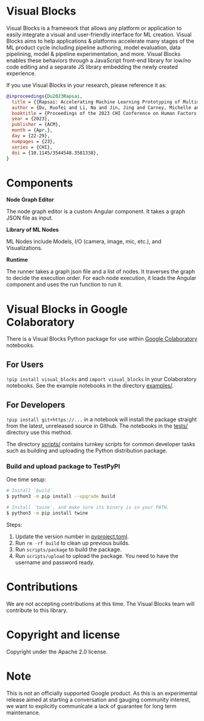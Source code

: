 # Visual Blocks

Visual Blocks is a framework that allows any platform or application to easily
integrate a visual and user-friendly interface for ML creation. Visual Blocks
aims to help applications & platforms accelerate many stages of the ML product
cycle including pipeline authoring, model evaluation, data pipelining, model &
pipeline experimentation, and more. Visual Blocks enables these behaviors
through a JavaScript front-end library for low/no code editing and a separate JS
library embedding the newly created experience.

If you use Visual Blocks in your research, please reference it as:

```bibtex
@inproceedings{Du2023Rapsai,
  title = {{Rapsai: Accelerating Machine Learning Prototyping of Multimedia Applications Through Visual Programming}},
  author = {Du, Ruofei and Li, Na and Jin, Jing and Carney, Michelle and Miles, Scott and Kleiner, Maria and Yuan, Xiuxiu and Zhang, Yinda and Kulkarni, Anuva and Liu, Xingyu and Sabie, Ahmed and Orts-Escolano, Sergio and Kar, Abhishek and Yu, Ping and Iyengar, Ram and Kowdle, Adarsh and Olwal, Alex},
  booktitle = {Proceedings of the 2023 CHI Conference on Human Factors in Computing Systems},
  year = {2023},
  publisher = {ACM},
  month = {Apr.},
  day = {22-29},
  numpages = {23},
  series = {CHI},
  doi = {10.1145/3544548.3581338},
}
```

# Components

**Node Graph Editor**

The node graph editor is a custom Angular component. It takes a graph JSON file
as input.

**Library of ML Nodes**

ML Nodes include Models, I/O (camera, image, mic, etc.), and Visualizations.

**Runtime**

The runner takes a graph json file and a list of nodes. It traverses the graph
to decide the execution order. For each node execution, it loads the Angular
component and uses the run function to run it.

# Visual Blocks in Google Colaboratory

There is a Visual Blocks Python package for use within [Google Colaboratory][]
notebooks.

[Google Colaboratory]: https://colab.research.google.com

## For Users

`!pip install visual_blocks` and `import visual_blocks` in your Colaboratory
notebooks. See the example notebooks in the directory [examples/](examples/).

## For Developers

`!pip install git+https://...` in a notebook will install the package straight
from the latest, unreleased source in Github. The notebooks in the
[tests/](tests/) directory use this method.

The directory [scripts/](scripts/) contains turnkey scripts for common developer
tasks such as building and uploading the Python distribution package.

### Build and upload package to TestPyPI

One time setup:

```bash
# Install `build`.
$ python3 -m pip install --upgrade build

# Install `twine`, and make sure its binary is in your PATH.
$ python3 -m pip install twine
```

Steps:

1.  Update the version number in [pyproject.toml](python/pyproject.toml).
1.  Run `rm -rf build` to clean up previous builds.
1.  Run `scripts/package` to build the package.
1.  Run `scripts/upload` to upload the package. You need to have the username
    and password ready.

# Contributions

We are not accepting contributions at this time. The Visual Blocks team will
contribute to this library.

# Copyright and license

Copyright under the Apache 2.0 license.

# Note

This is not an officially supported Google product. As this is an experimental
release aimed at starting a conversation and gauging community interest, we want
to explicitly communicate a lack of guarantee for long term maintenance.
